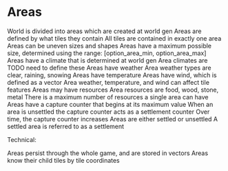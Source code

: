 # Areas

World is divided into areas which are created at world gen
Areas are defined by what tiles they contain
All tiles are contained in exactly one area
Areas can be uneven sizes and shapes
Areas have a maximum possible size, determined using the range: [option_area_min, option_area_max]
Areas have a climate that is determined at world gen
Area climates are TODO need to define these
Areas have weather
Area weather types are clear, raining, snowing
Areas have temperature
Areas have wind, which is defined as a vector
Area weather, temperature, and wind can affect tile features
Areas may have resources
Area resources are food, wood, stone, metal
There is a maximum number of resources a single area can have
Areas have a capture counter that begins at its maximum value
When an area is unsettled the capture counter acts as a settlement counter
Over time, the capture counter increases
Areas are either settled or unsettled
A settled area is referred to as a settlement

Technical:

Areas persist through the whole game, and are stored in vectors
Areas know their child tiles by tile coordinates
